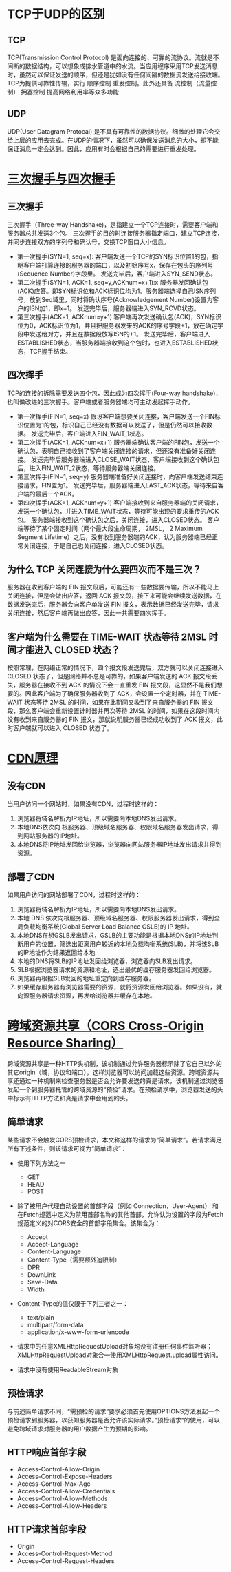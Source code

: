 # TCP于UDP的区别
## TCP
TCP(Transmission Control Protocol) 是面向连接的、可靠的流协议。流就是不间断的数据结构，可以想象成排水管道中的水流。当应用程序采用TCP发送消息时，虽然可以保证发送的顺序，但还是犹如没有任何间隔的数据流发送给接收端。
TCP为提供可靠性传输，实行 顺序控制 重发控制。此外还具备 流控制（流量控制） 拥塞控制 提高网络利用率等众多功能

## UDP
UDP(User Datagram Protocal) 是不具有可靠性的数据协议。细微的处理它会交给上层的应用去完成。在UDP的情况下，虽然可以确保发送消息的大小，却不能保证消息一定会达到。因此，应用有时会根据自己的需要进行重发处理。


# [三次握手与四次握手](https://hit-alibaba.github.io/interview/basic/network/TCP.html)
## 三次握手
三次握手（Three-way Handshake)，是指建立一个TCP连接时，需要客户端和服务器总共发送3个包。
三次握手的目的时连接服务器指定端口，建立TCP连接，并同步连接双方的序列号和确认号，交换TCP窗口大小信息。
* 第一次握手(SYN=1, seq=x): 
  客户端发送一个TCP的SYN标识位置1的包，指明客户端打算连接的服务器的端口，以及初始序号x，保存在包头的序列号(Sequence Number)字段里。 
  发送完毕后，客户端进入SYN_SEND状态。
* 第二次握手(SYN=1, ACK=1, seq=y,ACKnum=x+1):x
  服务器发回确认包(ACK)应答。即SYN标识位和ACK标识位均为1。服务器端选择自己ISN序列号，放到Seq域里，同时将确认序号(Acknowledgement Number)设置为客户的ISN加1，即x+1。
  发送完毕后，服务器端进入SYN_RCVD状态。
* 第三次握手(ACK=1, ACKnum=y+1)
  客户端再次发送确认包(ACK)，SYN标识位为0，ACK标识位为1，并且把服务器发来的ACK的序号字段+1，放在确定字段中发送给对方，并且在数据段放写ISN的+1。
  发送完毕后，客户端进入ESTABLISHED状态，当服务器端接收到这个包时，也进入ESTABLISHED状态，TCP握手结束。


## 四次挥手
  TCP的连接的拆除需要发送四个包，因此成为四次挥手(Four-way handshake)，也叫做改进的三次握手。客户端或者服务器端均可主动发起挥手动作。
* 第一次挥手(FIN=1, seq=x)
  假设客户端想要关闭连接，客户端发送一个FIN标识位置为1的包，标识自己已经没有数据可以发送了，但是仍然可以接收数据。
  发送完毕后，客户端进入FIN_WAIT_1状态。
* 第二次挥手(ACK=1, ACKnum=x+1)
  服务器端确认客户端的FIN包，发送一个确认包，表明自己接收到了客户端关闭连接的请求，但还没有准备好关闭连接。
  发送完毕后服务器端进入CLOSE_WAIT状态，客户端接收到这个确认包后，进入FIN_WAIT_2状态，等待服务器端关闭连接。
* 第三次挥手(FIN=1, seq=y)
  服务器端准备好关闭连接时，向客户端发送结束连接请求，FIN置为1。
  发送完毕后，服务器端进入LAST_ACK状态，等待来自客户端的最后一个ACK。
* 第四次挥手(ACK=1, ACKnum=y+1)
  客户端接收到来自服务器端的关闭请求，发送一个确认包，并进入TIME_WAIT状态，等待可能出现的要求重传的ACK包。
  服务器端接收到这个确认包之后，关闭连接，进入CLOSED状态。
  客户端等待了某个固定时间（两个最大段生命周期， 2MSL， 2 Maximum Segment Lifetime）之后，没有收到服务器端的ACK，认为服务器端已经正常关闭连接，于是自己也关闭连接，进入CLOSED状态。


## 为什么 TCP 关闭连接为什么要四次而不是三次？
服务器在收到客户端的 FIN 报文段后，可能还有一些数据要传输，所以不能马上关闭连接，但是会做出应答，返回 ACK 报文段，接下来可能会继续发送数据，在数据发送完后，服务器会向客户单发送 FIN 报文，表示数据已经发送完毕，请求关闭连接，然后客户端再做出应答，因此一共需要四次挥手。

## 客户端为什么需要在 TIME-WAIT 状态等待 2MSL 时间才能进入 CLOSED 状态？
按照常理，在网络正常的情况下，四个报文段发送完后，双方就可以关闭连接进入 CLOSED 状态了，但是网络并不总是可靠的，如果客户端发送的 ACK 报文段丢失，服务器在接收不到 ACK 的情况下会一直重发 FIN 报文段，这显然不是我们想要的。因此客户端为了确保服务器收到了 ACK，会设置一个定时器，并在 TIME-WAIT 状态等待 2MSL 的时间，如果在此期间又收到了来自服务器的 FIN 报文段，那么客户端会重新设置计时器并再次等待 2MSL 的时间，如果在这段时间内没有收到来自服务器的 FIN 报文，那就说明服务器已经成功收到了 ACK 报文，此时客户端就可以进入 CLOSED 状态了。


# [CDN原理](https://segmentfault.com/a/1190000022205291)
## 没有CDN
当用户访问一个网站时，如果没有CDN，过程时这样的：
1. 浏览器将域名解析为IP地址，所以需要向本地DNS发出请求。
2. 本地DNS依次向 根服务器、顶级域名服务器、权限域名服务器发出请求，得到网站服务器的IP地址。
3. 本地DNS将IP地址发回给浏览器，浏览器向网站服务器IP地址发出请求并得到资源。

## 部署了CDN
如果用户访问的网站部署了CDN，过程时这样的：
1. 浏览器将域名解析为IP地址，所以需要向本地DNS发出请求。
2. 本地 DNS 依次向根服务器、顶级域名服务器、权限服务器发出请求，得到全局负载均衡系统(Global Server Load Balance GSLB)的 IP 地址。
3. 本地DNS在想GSLB发出请求，GSLB的主要功能是根据本地DNS的IP地址判断用户的位置，筛选出距离用户较近的本地负载均衡系统(SLB)，并将该SLB的IP地址作为结果返回给本地
4. 本地的DNS将SLB的IP地址发回给浏览器，浏览器向SLB发出请求。
5. SLB根据浏览器请求的资源和地址，选出最优的缓存服务器发回给浏览器。
6. 浏览器再根据SLB发回的地址重定向到缓存服务器。
7. 如果缓存服务器有浏览器需要的资源，就将资源发回给浏览器。如果没有，就向源服务器请求资源，再发给浏览器并缓存在本地。




# [跨域资源共享（CORS Cross-Origin Resource Sharing）](https://developer.mozilla.org/zh-CN/docs/Web/HTTP/Access_control_CORS)
跨域资源共享是一种HTTP头机制，该机制通过允许服务器标示除了它自己以外的其它origin（域，协议和端口），这样浏览器可以访问加载这些资源。跨域资源共享还通过一种机制来检查服务器是否会允许要发送的真是请求，该机制通过浏览器发起一个到服务器托管的跨域资源的“预检”请求。在预检请求中，浏览器发送的头中标示有HTTP方法和真是请求中会用到的头。

## 简单请求
某些请求不会触发CORS预检请求，本文称这样的请求为“简单请求”。若请求满足所有下述条件，则该请求可视为“简单请求”：
* 使用下列方法之一
  * GET
  * HEAD
  * POST

* 除了被用户代理自动设置的首部字段（例如 Connection，User-Agent） 和在Fetch规范中定义为禁用首部名称的其他首部，允许认为设置的字段为Fetch规范定义的对CORS安全的首部字段集合。该集合为：
  * Accept
  * Accept-Language
  * Content-Language
  * Content-Type（需要额外追限制）
  * DPR
  * DownLink
  * Save-Data
  * Width

* Content-Type的值仅限于下列三者之一：
  * text/plain
  * multipart/form-data
  * application/x-www-form-urlencode

* 请求中的任意XMLHttpRequestUpload对象均没有注册任何事件监听器；XMLHttpRequestUpload对象合一使用XMLHttpRequest.upload属性访问。
* 请求中没有使用ReadableStream对象

## 预检请求
与前述简单请求不同，“需预检的请求”要求必须首先使用OPTIONS方法发起一个预检请求到服务器，以获知服务器是否允许该实际请求。”预检请求“的使用，可以避免跨域请求对服务器的用户数据产生为预期的影响。


## HTTP响应首部字段
* Access-Control-Allow-Origin
* Access-Control-Expose-Headers
* Access-Control-Max-Age
* Access-Control-Allow-Credentials
* Access-Control-Allow-Methods
* Access-Control-Allow-Headers

## HTTP请求首部字段
* Origin
* Access-Control-Request-Method
* Access-Control-Request-Headers